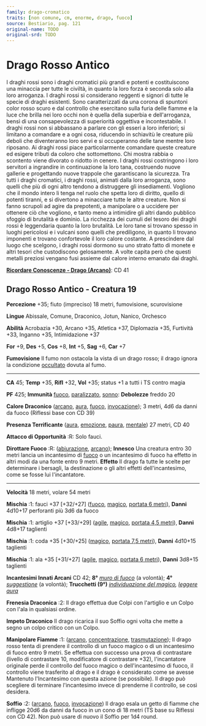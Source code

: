 ```yaml
---
family: drago-cromatico
traits: [non comune, cm, enorme, drago, fuoco]
source: Bestiario, pag. 121
original-name: TODO
original-srd: TODO
---
```


# Drago Rosso Antico

I draghi rossi sono i draghi cromatici più grandi e potenti e costituiscono una
minaccia per tutte le civiltà, in quanto la loro forza è seconda solo alla loro
arroganza. I draghi rossi si considerano reggenti e signori di tutte le specie
di draghi esistenti. Sono caratterizzati da una corona di spuntoni color rosso
scuro e dal controllo che esercitano sulla furia delle fiamme e la luce che
brilla nei loro occhi non è quella della superbia e dell'arroganza, bensì di una
consapevolezza di superiorità oggettiva e incontestabile. I draghi rossi non si
abbassano a parlare con gli esseri a loro inferiori; si limitano a comandare e a
ogni cosa, riducendo in schiavitù le creature più deboli che diventeranno loro
servi e si occuperanno delle tane mentre loro riposano. Ai draghi rossi piace
particolarmente comandare queste creature ed esigere tributi da coloro che
sottomettono. Chi mostra rabbia o scontento viene divorato o ridotto in cenere.
I draghi rossi costringono i loro servitori a ingrandire in continuazione la
loro tana, costruendo nuove gallerie e progettando nuove trappole che
garantiscano la sicurezza. Tra tutti i draghi cromatici, i draghi rossi, animati
dalla loro arroganza, sono quelli che più di ogni altro tendono a distruggere
gli insediamenti. Vogliono che il mondo intero li tenga nel ruolo che spetta
loro di diritto, quello di potenti tiranni, e si divertono a minacciare tutte le
altre creature. Non si fanno scrupoli ad agire da prepotenti, a manipolare o a
uccidere per ottenere ciò che vogliono, e tanto meno a intimidire gli altri
dando pubblico sfoggio di brutalità e dominio. La ricchezza dei cumuli del
tesoro dei draghi rossi è leggendaria quanto la loro brutalità. Le loro tane si
trovano spesso in luoghi pericolosi e i vulcani sono quelli che prediligono, in
quanto li trovano imponenti e trovano confortevole il loro calore costante. A
prescindere dal luogo che scelgono, i draghi rossi dormono su uno strato fatto
di monete e altri tesori che custodiscono gelosamente. A volte capita però che
questi metalli preziosi vengano fusi assieme dal calore interno emanato dai
draghi.

**[Ricordare Conoscenze - Drago (Arcano)](/azioni/abilita/ricordare-conoscenze)**:
CD 41

## Drago Rosso Antico - Creatura 19

**Percezione** +35; fiuto (impreciso) 18 metri, fumovisione, scurovisione

**Lingue** Abissale, Comune, Draconico, Jotun, Nanico, Orchesco

**Abilità** Acrobazia +30, Arcano +35, Atletica +37, Diplomazia +35, Furtività
+33, Inganno +35, Intimidazione +37

**For** +9, **Des** +5, **Cos** +8, **Int** +5, **Sag** +6, **Car** +7

**Fumovisione** Il fumo non ostacola la vista di un drago rosso; il drago ignora
la condizione [occultato](/condizioni/occultato) dovuta al fumo.

---

**CA** 45; **Temp** +35, **Rifl** +32, **Vol** +35; status +1 a tutti i TS
contro magia

**PF** 425; **Immunità** [fuoco](/tratti/fuoco),
[paralizzato](/condizioni/paralizzato), [sonno](/tratti/sonno): **Debolezze**
freddo 20

**Calore Draconico** ([arcano](/tratti/arcano), [aura](/tratti/aura),
[fuoco](/tratti/fuoco), [invocazione](/tratti/invocazione)); 3 metri, 4d6 da
danni da fuoco (Riflessi base con CD 39)

**Presenza Terrificante** ([aura](/tratti/aura), [emozione](/tratti/emozione),
[paura](/tratti/paura), [mentale](/tratti/mentale)) 27 metri, CD 40

**Attacco di Opportunità** :R: Solo fauci.

**Dirottare Fuoco** :R: ([abiurazione](/tratti/abiurazione),
[arcano](/tratti/arcano)); **Innesco** Una creatura entro 30 metri lancia un
incantesimo di [fuoco](/tratti/fuoco) o un incantesimo di fuoco ha effetto in
altri modi da una fonte entro 9 metri. **Effetto** Il drago fa tutte le scelte
per determinare i bersagli, la destinazione o gli altri effetti
dell'incantesimo, come se fosse lui l'incantatore.

---

**Velocità** 18 metri, volare 54 metri

**Mischia** :1: fauci +37 \[+32/+27] ([fuoco](/tratti/fuoco),
[magico](/tratti/magico), [portata 6 metri](/tratti/portata)), **Danni** 4d10+17
perforanti più 3d6 da fuoco

**Mischia** :1: artiglio +37 \[+33/+29] ([agile](/tratti/agile),
[magico](/tratti/magico), [portata 4,5 metri](/tratti/portata)), **Danni**
4d8+17 taglienti

**Mischia** :1: coda +35 \[+30/+25] ([magico](/tratti/magico),
[portata 7,5 metri](/tratti/portata)), **Danni** 4d10+15 taglienti

**Mischia** :1: ala +35 \[+31/+27] ([agile](/tratti/agile),
[magico](/tratti/magico), [portata 6 metri](/tratti/portata)), **Danni** 3d8+15
taglienti

**Incantesimi Innati Arcani** CD 42; **8°**
_[muro di fuoco](/incantesimi/muro-di-fuoco)_ (a volontà); **4°**
_[suggestione](/incantesimi/suggestione)_ (a volontà); **Trucchetti (9°)**
_[individuazione del magico](/incantesimi/individuazione-del-magico),
[leggere aura](/incantesimi/leggere-aura)_

**Frenesia Draconica** :2: Il drago effettua due Colpi con l'artiglio e un Colpo
con l'ala in qualsiasi ordine.

**Impeto Draconico** Il drago ricarica il suo Soffio ogni volta che mette a
segno un colpo critico con un Colpo.

**Manipolare Fiamme** :1: ([arcano](/tratti/arcano),
[concentrazione](/tratti/concentrazione),
[trasmutazione](/tratti/trasmutazione)); Il drago rosso tenta di prendere il
controllo di un fuoco magico o di un incantesimo di fuoco entro 9 metri. Se
effettua con successo una prova di contrastare (livello di contrastare 10,
modificatore di contrastare +32), l'incantatore originale perde il controllo del
fuoco magico o dell'incantesimo di fuoco, il controllo viene trasferito al drago
e il drago è considerato come se avesse Mantenuto l'Incantesimo con questa
azione (se possibile). Il drago può scegliere di terminare l'incantesimo invece
di prenderne il controllo, se così desidera.

**Soffio** :2: ([arcano](/tratti/arcano), [fuoco](/tratti/fuoco),
[invocazione](/tratti/invocazione)) Il drago esala un getto di fiamme che
infligge 20d6 da danni da fuoco in un cono di 18 metri (TS base su Riflessi con
CD 42). Non può usare di nuovo il Soffio per 1d4 round.
